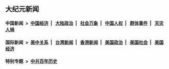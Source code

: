 ## 大纪元新闻

#### 中国新闻 &nbsp;>&nbsp; [中国经济](indexes/ncid283/README.md?07190445) &nbsp;| &nbsp; [大陆政治](indexes/ncid277/README.md?07190445) &nbsp;| &nbsp; [社会万象](indexes/ncid282/README.md?07190445) &nbsp;| &nbsp; [中国人权](indexes/ncid278/README.md?07190445) &nbsp;| &nbsp; [群体事件](indexes/ncid279/README.md?07190445) &nbsp;| &nbsp; [天灾人祸](indexes/ncid280/README.md?07190445)

#### 国际新闻 &nbsp;>&nbsp; [美中关系](indexes/nf1412576/README.md?07190445) &nbsp;| &nbsp; [台湾新闻](indexes/ncid1349361/README.md?07190445) &nbsp;| &nbsp; [香港新闻](indexes/ncid1349362/README.md?07190445) &nbsp;| &nbsp; [美国政治](indexes/ncid1078159/README.md?07190445) &nbsp;| &nbsp; [美国社会](indexes/ncid1078160/README.md?07190445) &nbsp;| &nbsp; [美国经济](indexes/ncid1078158/README.md?07190445)

#### 特别专题 &nbsp;>&nbsp; [中共百年历史](https://github.com/epoch-news/epoch-special/blob/master/README.md?07190445)  

